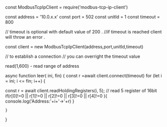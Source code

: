 const ModbusTcpIpClient = require('modbus-tcp-ip-client')

const address = '10.0.x.x'
const port = 502
const unitId = 1
const timeout = 800


// timeout is optional with  default value of 200 . 
//if timeout is reached client will throw an error .

const client = new ModbusTcpIpClient(address,port,unitId,timeout)

// to establish a connection
// you can overright the timeout value


read(1,600) - read range of address


async function leer( ini, fin) {
    const r =await client.connect(timeout)
    for (let i = ini; i <= fin; i++) {
   
 const r = await client.readHoldingRegisters(i, 5); // read 5 register of 16bit
 if(r[0]!=0 ||  r[1]!=0 || r[2]!=0 ||  r[3]!=0 ||  r[4]!=0 ){
    console.log('Address:'+i+'->'+r)
 }

    }
}


